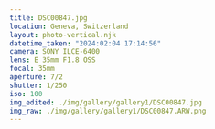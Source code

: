 ```yaml
---
title: DSC00847.jpg
location: Geneva, Switzerland
layout: photo-vertical.njk
datetime_taken: "2024:02:04 17:14:56"
camera: SONY ILCE-6400
lens: E 35mm F1.8 OSS
focal: 35mm
aperture: 7/2
shutter: 1/250
iso: 100
img_edited: ./img/gallery/gallery1/DSC00847.jpg
img_raw: ./img/gallery/gallery1/DSC00847.ARW.png
---
```

